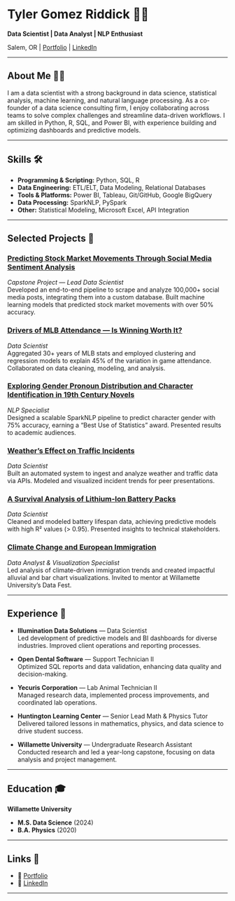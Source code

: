 # Tyler Gomez Riddick 🧑‍💻

**Data Scientist | Data Analyst | NLP Enthusiast**

Salem, OR | [Portfolio](https://www.datascienceportfol.io/tylergomezriddick) | [LinkedIn](https://www.linkedin.com/in/tyler-gomez-riddick/)

---

## About Me 🙋‍♂️

I am a data scientist with a strong background in data science, statistical analysis, machine learning, and natural language processing. As a co-founder of a data science consulting firm, I enjoy collaborating across teams to solve complex challenges and streamline data-driven workflows. I am skilled in Python, R, SQL, and Power BI, with experience building and optimizing dashboards and predictive models.

---

## Skills 🛠️

- **Programming & Scripting:** Python, SQL, R  
- **Data Engineering:** ETL/ELT, Data Modeling, Relational Databases  
- **Tools & Platforms:** Power BI, Tableau, Git/GitHub, Google BigQuery  
- **Data Processing:** SparkNLP, PySpark  
- **Other:** Statistical Modeling, Microsoft Excel, API Integration  

---

## Selected Projects 🚀

### [Predicting Stock Market Movements Through Social Media Sentiment Analysis](https://github.com/tpriddick/msds-capstone)
*Capstone Project — Lead Data Scientist*  
Developed an end-to-end pipeline to scrape and analyze 100,000+ social media posts, integrating them into a custom database. Built machine learning models that predicted stock market movements with over 50% accuracy.

### [Drivers of MLB Attendance — Is Winning Worth It?](https://github.com/tpriddick/mlb_machine_learning)
*Data Scientist*  
Aggregated 30+ years of MLB stats and employed clustering and regression models to explain 45% of the variation in game attendance. Collaborated on data cleaning, modeling, and analysis.

### [Exploring Gender Pronoun Distribution and Character Identification in 19th Century Novels](https://github.com/tpriddick/sparknlp_gender)
*NLP Specialist*  
Designed a scalable SparkNLP pipeline to predict character gender with 75% accuracy, earning a “Best Use of Statistics” award. Presented results to academic audiences.

### [Weather’s Effect on Traffic Incidents](https://github.com/tpriddick/traffic_weather_patterns)
*Data Scientist*  
Built an automated system to ingest and analyze weather and traffic data via APIs. Modeled and visualized incident trends for peer presentations.

### [A Survival Analysis of Lithium-Ion Battery Packs](https://github.com/tpriddick/advML_batt)
*Data Scientist*  
Cleaned and modeled battery lifespan data, achieving predictive models with high R² values (> 0.95). Presented insights to technical stakeholders.

### [Climate Change and European Immigration](https://github.com/tpriddick/climate_migration)
*Data Analyst & Visualization Specialist*  
Led analysis of climate-driven immigration trends and created impactful alluvial and bar chart visualizations. Invited to mentor at Willamette University’s Data Fest.

---

## Experience 💼

- **Illumination Data Solutions** — Data Scientist  
  Led development of predictive models and BI dashboards for diverse industries. Improved client operations and reporting processes.

- **Open Dental Software** — Support Technician II  
  Optimized SQL reports and data validation, enhancing data quality and decision-making.

- **Yecuris Corporation** — Lab Animal Technician II  
  Managed research data, implemented process improvements, and coordinated lab operations.

- **Huntington Learning Center** — Senior Lead Math & Physics Tutor  
  Delivered tailored lessons in mathematics, physics, and data science to drive student success.

- **Willamette University** — Undergraduate Research Assistant  
  Conducted research and led a year-long capstone, focusing on data analysis and project management.

---

## Education 🎓

**Willamette University**  
- **M.S. Data Science** (2024)  
- **B.A. Physics** (2020)

---

## Links 🔗

- 📂 [Portfolio](https://www.datascienceportfol.io/tylergomezriddick)
- 💼 [LinkedIn](https://www.linkedin.com/in/tyler-gomez-riddick/)

---
